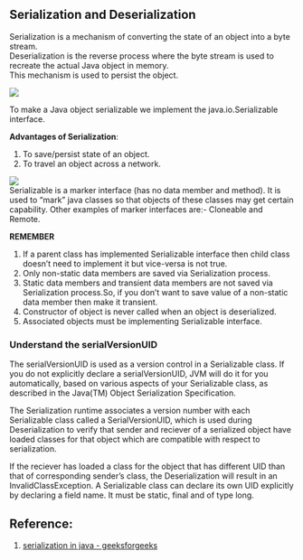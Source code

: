 ## Serialization and Deserialization

Serialization is a mechanism of converting the state of an object into a byte stream.  
Deserialization is the reverse process where the byte stream is used to recreate the actual Java object in memory.   
This mechanism is used to persist the object.  

![](http://www.geeksforgeeks.org/wp-content/uploads/gq/2016/01/serialize-deserialize-java.png)  

To make a Java object serializable we implement the java.io.Serializable interface.  

**Advantages of Serialization**:  
1. To save/persist state of an object.  
2. To travel an object across a network.  

![](http://contribute.geeksforgeeks.org/wp-content/uploads/serialization-4.jpg)  
Serializable is a marker interface (has no data member and method). It is used to “mark” java classes so that objects of these classes may get certain capability. Other examples of marker interfaces are:- Cloneable and Remote.  

**REMEMBER**  
1. If a parent class has implemented Serializable interface then child class doesn’t need to implement it but vice-versa is not true.  
2. Only non-static data members are saved via Serialization process.  
3. Static data members and transient data members are not saved via Serialization process.So, if you don’t want to save value of a non-static data member then make it transient.  
4. Constructor of object is never called when an object is deserialized.  
5. Associated objects must be implementing Serializable interface.  


### Understand the serialVersionUID

The serialVersionUID is used as a version control in a Serializable class. If you do not explicitly declare a serialVersionUID, JVM will do it for you automatically, based on various aspects of your Serializable class, as described in the Java(TM) Object Serialization Specification.    


The Serialization runtime associates a version number with each Serializable class called a SerialVersionUID, which is used during Deserialization to verify that sender and reciever of a serialized object have loaded classes for that object which are compatible with respect to serialization.  

If the reciever has loaded a class for the object that has different UID than that of corresponding sender’s class, the Deserialization will result in an InvalidClassException. A Serializable class can declare its own UID explicitly by declaring a field name.
It must be static, final and of type long.


## Reference:
1. [serialization in java - geeksforgeeks](http://www.geeksforgeeks.org/serialization-in-java/)  

